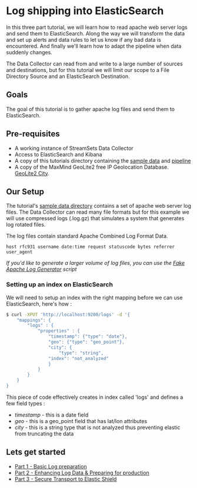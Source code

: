 # Log shipping into ElasticSearch

In this three part tutorial, we will learn how to read apache web server logs and send them to ElasticSearch. Along the way we will transform the data and set up alerts and data rules to let us know if any bad data is encountered. And finally we'll learn how to adapt the pipeline when data suddenly changes.

The Data Collector can read from and write to a large number of sources and destinations, but for this tutorial we will limit our scope to a File Directory Source and an ElasticSearch Destination.

## Goals
The goal of this tutorial is to gather apache log files and send them to ElasticSearch.

## Pre-requisites
* A working instance of StreamSets Data Collector
* Access to ElasticSearch and Kibana
* A copy of this tutorials directory containing the [sample data](../sample_data) and [pipeline](pipelines/Directory_to_ElasticSearch_Tutorial_Part_1.json)
* A copy of the MaxMind GeoLite2 free IP Geolocation Database. [GeoLite2 City](https://dev.maxmind.com/geoip/geoip2/geolite2/).

## Our Setup
The tutorial's [sample data directory](../sample_data) contains a set of apache web server log files. The Data Collector can read many file formats but for this example we will use compressed logs (.log.gz) that simulates a system that generates log rotated files.

The log files contain standard Apache Combined Log Format Data.

` host rfc931 username date:time request statuscode bytes referrer user_agent `

*If you'd like to generate a larger volume of log files, you can use the [Fake Apache Log Generator](http://github.com/kiritbasu/Fake-Apache-Log-Generator) script*

### Setting up an index on ElasticSearch
We will need to setup an index with the right mapping before we can use ElasticSearch, here's how :
```bash
$ curl -XPUT 'http://localhost:9200/logs' -d '{
    "mappings": {
        "logs" : {
            "properties" : {
                "timestamp": {"type": "date"},
                "geo": {"type": "geo_point"},
                "city": {
                    "type": "string",
                "index": "not_analyzed"
                }
            }
        }
    }
}
```
This piece of code effectively creates in index called 'logs' and defines a few field types :
* *timestamp* - this is a date field
* *geo* - this is a geo_point field that has lat/lon attributes
* *city* - this is a string type that is not analyzed thus preventing elastic from truncating the data

## Lets get started
* [Part 1 - Basic Log preparation](./log_shipping_to_elasticsearch_part1.md)
* [Part 2 - Enhancing Log Data & Preparing for production](log_shipping_to_elasticsearch_part2.md)
* [Part 3 - Secure Transport to Elastic Shield](secure_transport_to_elastic_shield_part3.md)
